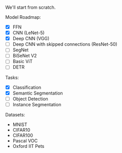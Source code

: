 We'll start from scratch.

Model Roadmap:
- [X] FFN 
- [X] CNN (LeNet-5)
- [X] Deep CNN (VGG)
- [ ] Deep CNN with skipped connections (ResNet-50)
- [ ] SegNet
- [ ] BiSeNet V2
- [ ] Basic ViT
- [ ] DETR

Tasks:
- [X] Classification
- [X] Semantic Segmentation
- [ ] Object Detection
- [ ] Instance Segmentation

Datasets:
- MNIST
- CIFAR10
- CIFAR100
- Pascal VOC
- Oxford IIT Pets
